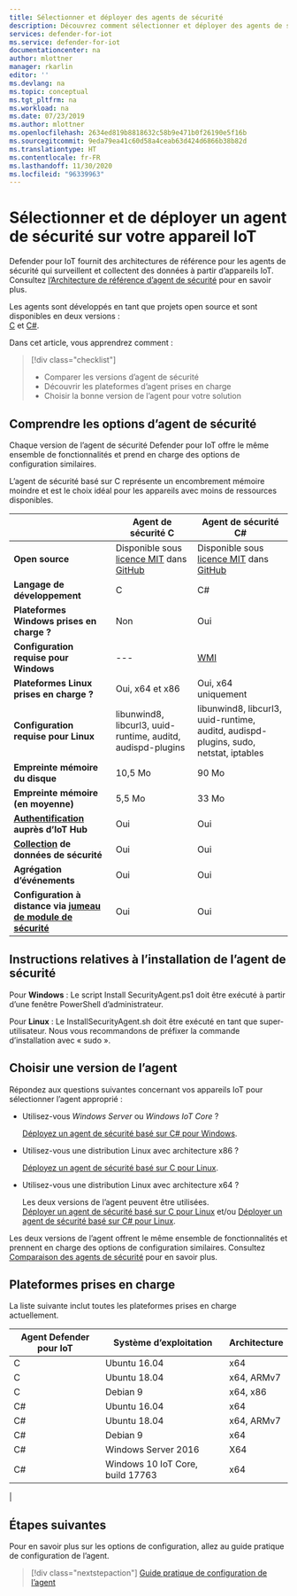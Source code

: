 ```yaml
---
title: Sélectionner et déployer des agents de sécurité
description: Découvrez comment sélectionner et déployer des agents de sécurité Defender pour IoT sur des appareils IoT.
services: defender-for-iot
ms.service: defender-for-iot
documentationcenter: na
author: mlottner
manager: rkarlin
editor: ''
ms.devlang: na
ms.topic: conceptual
ms.tgt_pltfrm: na
ms.workload: na
ms.date: 07/23/2019
ms.author: mlottner
ms.openlocfilehash: 2634ed819b8818632c58b9e471b0f26190e5f16b
ms.sourcegitcommit: 9eda79ea41c60d58a4ceab63d424d6866b38b82d
ms.translationtype: HT
ms.contentlocale: fr-FR
ms.lasthandoff: 11/30/2020
ms.locfileid: "96339963"
---
```

# <a name="select-and-deploy-a-security-agent-on-your-iot-device"></a>Sélectionner et de déployer un agent de sécurité sur votre appareil IoT

Defender pour IoT fournit des architectures de référence pour les agents de sécurité qui surveillent et collectent des données à partir d’appareils IoT.
Consultez [l’Architecture de référence d’agent de sécurité](security-agent-architecture.md) pour en savoir plus.

Les agents sont développés en tant que projets open source et sont disponibles en deux versions : <br> [C](https://aka.ms/iot-security-github-c) et [C#](https://aka.ms/iot-security-github-cs).

Dans cet article, vous apprendrez comment :

> [!div class="checklist"]
> * Comparer les versions d’agent de sécurité
> * Découvrir les plateformes d’agent prises en charge
> * Choisir la bonne version de l’agent pour votre solution

## <a name="understand-security-agent-options"></a>Comprendre les options d’agent de sécurité

Chaque version de l’agent de sécurité Defender pour IoT offre le même ensemble de fonctionnalités et prend en charge des options de configuration similaires.

L’agent de sécurité basé sur C représente un encombrement mémoire moindre et est le choix idéal pour les appareils avec moins de ressources disponibles.

|     | Agent de sécurité C | Agent de sécurité C# |
| --- | ----------- | --------- |
| **Open source** | Disponible sous [licence MIT](https://en.wikipedia.org/wiki/MIT_License) dans [GitHub](https://aka.ms/iot-security-github-c) | Disponible sous [licence MIT](https://en.wikipedia.org/wiki/MIT_License) dans [GitHub](https://aka.ms/iot-security-github-cs) |
| **Langage de développement**    | C | C# |
| **Plateformes Windows prises en charge ?** | Non | Oui |
| **Configuration requise pour Windows** | --- | [WMI](/windows/desktop/wmisdk/) |
| **Plateformes Linux prises en charge ?** | Oui, x64 et x86 | Oui, x64 uniquement |
| **Configuration requise pour Linux** | libunwind8, libcurl3, uuid-runtime, auditd, audispd-plugins | libunwind8, libcurl3, uuid-runtime, auditd, audispd-plugins, sudo, netstat, iptables |
| **Empreinte mémoire du disque** | 10,5 Mo | 90 Mo |
| **Empreinte mémoire (en moyenne)** | 5,5 Mo | 33 Mo |
| **[Authentification](concept-security-agent-authentication-methods.md) auprès d’IoT Hub** | Oui | Oui |
| **[Collection](how-to-agent-configuration.md#supported-security-events) de données de sécurité** | Oui | Oui |
| **Agrégation d’événements** | Oui | Oui |
| **Configuration à distance via [jumeau de module de sécurité](concept-security-module.md)** | Oui | Oui |

## <a name="security-agent-installation-guidelines"></a>Instructions relatives à l’installation de l’agent de sécurité

Pour **Windows** : Le script Install SecurityAgent.ps1 doit être exécuté à partir d’une fenêtre PowerShell d’administrateur.

Pour **Linux** : Le InstallSecurityAgent.sh doit être exécuté en tant que super-utilisateur. Nous vous recommandons de préfixer la commande d’installation avec « sudo ».

## <a name="choose-an-agent-flavor"></a>Choisir une version de l’agent

Répondez aux questions suivantes concernant vos appareils IoT pour sélectionner l’agent approprié :

- Utilisez-vous _Windows Server_ ou _Windows IoT Core_ ?

    [Déployez un agent de sécurité basé sur C# pour Windows](how-to-deploy-windows-cs.md).

- Utilisez-vous une distribution Linux avec architecture x86 ?

    [Déployez un agent de sécurité basé sur C pour Linux](how-to-deploy-linux-c.md).

- Utilisez-vous une distribution Linux avec architecture x64 ?

    Les deux versions de l’agent peuvent être utilisées. <br>
    [Déployer un agent de sécurité basé sur C pour Linux](how-to-deploy-linux-c.md) et/ou [Déployer un agent de sécurité basé sur C# pour Linux](how-to-deploy-linux-cs.md).

Les deux versions de l’agent offrent le même ensemble de fonctionnalités et prennent en charge des options de configuration similaires.
Consultez [Comparaison des agents de sécurité](how-to-deploy-agent.md#understand-security-agent-options) pour en savoir plus.

## <a name="supported-platforms"></a>Plateformes prises en charge

La liste suivante inclut toutes les plateformes prises en charge actuellement.

|Agent Defender pour IoT |Système d’exploitation |Architecture |
|--------------|------------|--------------|
|C|Ubuntu 16.04 |    x64|
|C|Ubuntu 18.04 |    x64, ARMv7|
|C|Debian 9 |    x64, x86|
|C#|Ubuntu 16.04     |x64|
|C#|Ubuntu 18.04    |x64, ARMv7|
|C#|Debian 9    |x64|
|C#|Windows Server 2016|    X64|
|C#|Windows 10 IoT Core, build 17763    |x64|
|

## <a name="next-steps"></a>Étapes suivantes

Pour en savoir plus sur les options de configuration, allez au guide pratique de configuration de l’agent.
> [!div class="nextstepaction"]
> [Guide pratique de configuration de l’agent](./how-to-agent-configuration.md)